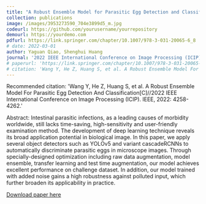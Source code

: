 ```yaml
---
title: "A Robust Ensemble Model for Parasitic Egg Detection and Classification"
collection: publications
image: /images/3953273590_704e3899d5_m.jpg
codeurl: https://github.com/yourusername/yourrepository
demourl: https://yourdemo.com
pdfurl: https://link.springer.com/chapter/10.1007/978-3-031-20065-6_8
# date: 2022-03-01
author: Yaguan Qiao, Shenghui Huang 
journal: '2022 IEEE International Conference on Image Processing (ICIP)'
# paperurl: 'https://link.springer.com/chapter/10.1007/978-3-031-20065-6_8'
# citation: 'Wang Y, He Z, Huang S, et al. A Robust Ensemble Model For Parasitic Egg Detection And Classification[C]//2022 IEEE International Conference on Image Processing (ICIP). IEEE, 2022: 4258-4262.'
---
```


Recommended citation:  'Wang Y, He Z, Huang S, et al. A Robust Ensemble Model For Parasitic Egg Detection And Classification[C]//2022 IEEE International Conference on Image Processing (ICIP). IEEE, 2022: 4258-4262.'

Abstract: Intestinal parasitic infections, as a leading causes of morbidity worldwide, still lacks time-saving, high-sensitivity and user-friendly examination method. The development of deep learning technique reveals its broad application potential in biological image. In this paper, we apply several object detectors such as YOLOv5 and variant cascadeRCNNs to automatically discriminate parasitic eggs in microscope images. Through specially-designed optimization including raw data augmentation, model ensemble, transfer learning and test time augmentation, our model achieves excellent performance on challenge dataset. In addition, our model trained with added noise gains a high robustness against polluted input, which further broaden its applicability in practice.

[Download paper here](https://arxiv.org/pdf/2207.01419.pdf)